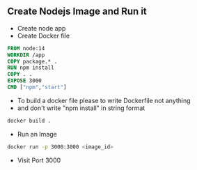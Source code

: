 ## Create Nodejs Image and Run it 
- Create node app
- Create Docker file 

```dockerfile
FROM node:14
WORKDIR /app
COPY package.* .
RUN npm install
COPY . .
EXPOSE 3000
CMD ["npm","start"]
```
- To build a docker file please to write Dockerfile not anything
- and don't write "npm install" in string format 
```bash
docker build .
```
- Run an Image
```bash
docker run -p 3000:3000 <image_id>
```
- Visit Port 3000




